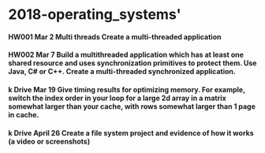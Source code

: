 # 2018-operating_systems'
####  HW001  Mar 2 Multi threads     Create a multi-threaded application
####  HW002  Mar 7 Build a multithreaded application which has at least one shared resource and uses synchronization primitives to protect them. Use Java, C# or C++. Create a multi-threaded synchronized application.
#### k Drive Mar 19  Give timing results for optimizing memory.  For example, switch the index order in your loop for a large 2d array in        a matrix somewhat larger than your cache, with rows  somewhat larger than 1 page in cache.
#### k Drive April 26  Create a file system project and evidence of how it works (a video or screenshots)
